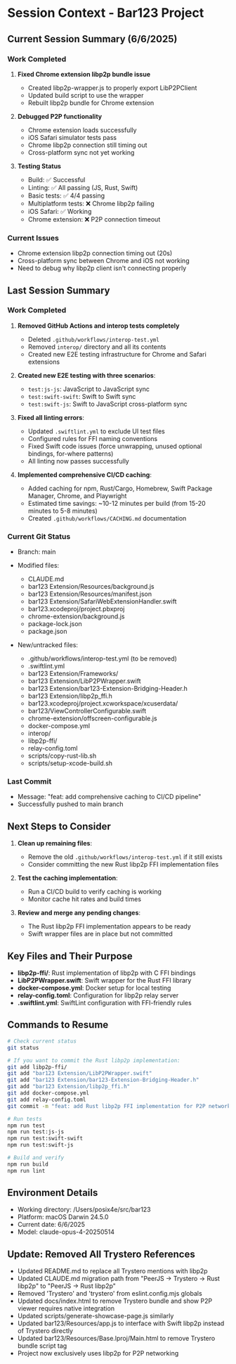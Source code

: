 # Session Context - Bar123 Project

## Current Session Summary (6/6/2025)

### Work Completed
1. **Fixed Chrome extension libp2p bundle issue**
   - Created libp2p-wrapper.js to properly export LibP2PClient
   - Updated build script to use the wrapper
   - Rebuilt libp2p bundle for Chrome extension

2. **Debugged P2P functionality**
   - Chrome extension loads successfully
   - iOS Safari simulator tests pass
   - Chrome libp2p connection still timing out
   - Cross-platform sync not yet working

3. **Testing Status**
   - Build: ✅ Successful
   - Linting: ✅ All passing (JS, Rust, Swift)
   - Basic tests: ✅ 4/4 passing
   - Multiplatform tests: ❌ Chrome libp2p failing
   - iOS Safari: ✅ Working
   - Chrome extension: ❌ P2P connection timeout

### Current Issues
- Chrome extension libp2p connection timing out (20s)
- Cross-platform sync between Chrome and iOS not working
- Need to debug why libp2p client isn't connecting properly

## Last Session Summary

### Work Completed
1. **Removed GitHub Actions and interop tests completely**
   - Deleted `.github/workflows/interop-test.yml`
   - Removed `interop/` directory and all its contents
   - Created new E2E testing infrastructure for Chrome and Safari extensions

2. **Created new E2E testing with three scenarios**:
   - `test:js-js`: JavaScript to JavaScript sync
   - `test:swift-swift`: Swift to Swift sync  
   - `test:swift-js`: Swift to JavaScript cross-platform sync

3. **Fixed all linting errors**:
   - Updated `.swiftlint.yml` to exclude UI test files
   - Configured rules for FFI naming conventions
   - Fixed Swift code issues (force unwrapping, unused optional bindings, for-where patterns)
   - All linting now passes successfully

4. **Implemented comprehensive CI/CD caching**:
   - Added caching for npm, Rust/Cargo, Homebrew, Swift Package Manager, Chrome, and Playwright
   - Estimated time savings: ~10-12 minutes per build (from 15-20 minutes to 5-8 minutes)
   - Created `.github/workflows/CACHING.md` documentation

### Current Git Status
- Branch: main
- Modified files:
  - CLAUDE.md
  - bar123 Extension/Resources/background.js
  - bar123 Extension/Resources/manifest.json
  - bar123 Extension/SafariWebExtensionHandler.swift
  - bar123.xcodeproj/project.pbxproj
  - chrome-extension/background.js
  - package-lock.json
  - package.json

- New/untracked files:
  - .github/workflows/interop-test.yml (to be removed)
  - .swiftlint.yml
  - bar123 Extension/Frameworks/
  - bar123 Extension/LibP2PWrapper.swift
  - bar123 Extension/bar123-Extension-Bridging-Header.h
  - bar123 Extension/libp2p_ffi.h
  - bar123.xcodeproj/project.xcworkspace/xcuserdata/
  - bar123/ViewControllerConfigurable.swift
  - chrome-extension/offscreen-configurable.js
  - docker-compose.yml
  - interop/
  - libp2p-ffi/
  - relay-config.toml
  - scripts/copy-rust-lib.sh
  - scripts/setup-xcode-build.sh

### Last Commit
- Message: "feat: add comprehensive caching to CI/CD pipeline"
- Successfully pushed to main branch

## Next Steps to Consider

1. **Clean up remaining files**:
   - Remove the old `.github/workflows/interop-test.yml` if it still exists
   - Consider committing the new Rust libp2p FFI implementation files

2. **Test the caching implementation**:
   - Run a CI/CD build to verify caching is working
   - Monitor cache hit rates and build times

3. **Review and merge any pending changes**:
   - The Rust libp2p FFI implementation appears to be ready
   - Swift wrapper files are in place but not committed

## Key Files and Their Purpose

- **libp2p-ffi/**: Rust implementation of libp2p with C FFI bindings
- **LibP2PWrapper.swift**: Swift wrapper for the Rust FFI library
- **docker-compose.yml**: Docker setup for local testing
- **relay-config.toml**: Configuration for libp2p relay server
- **.swiftlint.yml**: SwiftLint configuration with FFI-friendly rules

## Commands to Resume

```bash
# Check current status
git status

# If you want to commit the Rust libp2p implementation:
git add libp2p-ffi/
git add "bar123 Extension/LibP2PWrapper.swift"
git add "bar123 Extension/bar123-Extension-Bridging-Header.h"
git add "bar123 Extension/libp2p_ffi.h"
git add docker-compose.yml
git add relay-config.toml
git commit -m "feat: add Rust libp2p FFI implementation for P2P networking"

# Run tests
npm run test
npm run test:js-js
npm run test:swift-swift
npm run test:swift-js

# Build and verify
npm run build
npm run lint
```

## Environment Details
- Working directory: /Users/posix4e/src/bar123
- Platform: macOS Darwin 24.5.0
- Current date: 6/6/2025
- Model: claude-opus-4-20250514

## Update: Removed All Trystero References
- Updated README.md to replace all Trystero mentions with libp2p
- Updated CLAUDE.md migration path from "PeerJS → Trystero → Rust libp2p" to "PeerJS → Rust libp2p"
- Removed 'Trystero' and 'trystero' from eslint.config.mjs globals
- Updated docs/index.html to remove Trystero bundle and show P2P viewer requires native integration
- Updated scripts/generate-showcase-page.js similarly
- Updated bar123/Resources/app.js to interface with Swift libp2p instead of Trystero directly
- Updated bar123/Resources/Base.lproj/Main.html to remove Trystero bundle script tag
- Project now exclusively uses libp2p for P2P networking